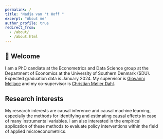 ```yaml
---
permalink: /
title: "Nadja van 't Hoff "
excerpt: "About me"
author_profile: true
redirect_from: 
  - /about/
  - /about.html
---
```


👋 Welcome
------
I am a PhD candiate at the Econometrics and Data Science group at the Department of Economics at the University of Southern Denmark (SDU). Expected graduation data is January 2024. My supervisor is [Giovanni Mellace](https://sites.google.com/site/giovannimellace/) and my co-supervisor is [Christian Møller Dahl](https://portal.findresearcher.sdu.dk/en/persons/christian-m%C3%B8ller-dahl). 



Research interests
------
My research interests are causal inference and causal machine learning, especially the methods for identifying and estimating causal effects in case of many instrumental variables. I am also interested in the empirical application of these methods to evaluate policy interventions within the field of applied microeconometrics.


<!---
![Test image](images/mstile-150x150.png)
-->
